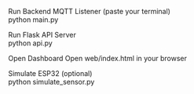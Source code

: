 Run Backend MQTT Listener (paste your terminal)     
  python main.py

Run Flask API Server                                
  python api.py

Open Dashboard Open web/index.html in your browser

Simulate ESP32 (optional)                        
  python simulate_sensor.py
